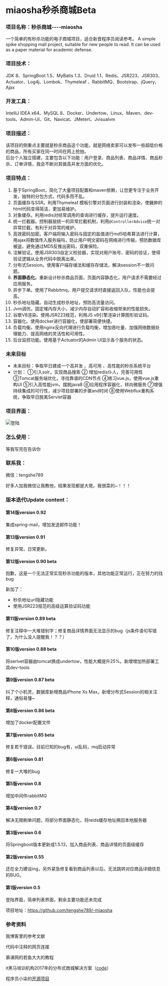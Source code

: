 # miaosha秒杀商城Beta

### 项目名称：秒杀商城----miaosha

一个简单的有秒杀功能的电子商城项目，适合新晋程序员阅读参考。
A simple spike shopping mall project, suitable for new people to read. It can be used as a paper material for academic defense.

### 项目技术：

JDK 8、SpringBoot 1.5、MyBatis 1.3、Druid 1.1、Redis、JSR223、JSR303、Actuator、Log4j、Lombok、Thymeleaf 、RabbitMQ、Bootstrap、jQuery、Ajax

### 开发工具：

IntelliJ IDEA  x64、MySQL 8、Docker、Undertow、Linux、Maven、dev-tools、Admin-UI、Git、Navicat、JMetert、Jvisualvm

### 项目描述：

该项目的侧重点主要就是秒杀商品这个功能，就是网络卖家可以发布一些超低价格的商品，所有买家在同一时间在网上抢拍。<br/>
后台个人独立搭建，主要包含以下功能：用户登录、商品列表、商品详情、商品秒杀、订单详情，我会不断对其做高并发方面的优化。

### 项目特点：

1. 基于SpringBoot，简化了大量项目配置和maven依赖，让您更专注于业务开发，独特的分包方式，代码多而不乱。
2. 页面缓存与SSR。利用Thymeleaf 模板引擎对页面进行封装和渲染，使臃肿的html代码变得简洁，更加易维护。
3. 对象缓存。利用redis对经常调用的查询进行缓存，提升运行速度。
4. 统一拦截器。控制器层统一的异常拦截机制，利用`@ControllerAdvice`统一对异常拦截，有利于对异常的维护。
5. 高效密码加密。客户端将输入密码与固定的盐值进行md5哈希算法进行计算，用ajax将数值传入服务端吗，防止用户明文密码在网络进行传输，预防数据库被盗，避免通过MD5反推出密码，双重保险。
6. 注解验证。使用JSR303自定义校验器，实现对用户账号、密码的验证，使得验证逻辑从业务代码中脱离出来。
7. 分布式Session。使用客户端存储法和缓存存储法，解决session不一致问题。
8. **界面静态化**。重新设计秒杀商品页面，页面内容静态化，用户请求不需要经过应用服务。
9. 异步下单。使用了Rabbitmq，用户提交请求时直接返回入队，性能也会提高。
10. 秒杀地址隐藏。自动生成秒杀地址，预防高流量访问。
11. Jvm调优。固定堆内存大小，减少内存自动扩容和收缩带来的性能损失。
12. 谷歌V8渲染。使用JSR223规范，利用JS v8引擎渲染计算图形验证码。
13. 容器化。使用docker进行容器化，使部署简便快捷。
14. 负载均衡。使用nginx反向代理进行负载均衡，增加吞吐量、加强网络数据处理能力、提高网络的灵活性和可用性。
15. 后台监控功能。使用基于Actuator的Admin UI显示各个服务的状态。

### 未来目标

- 未来目标：争取早日建成一个高并发 、高可用 、高性能的秒杀系统平台
- 计划：
  ①引入solr，实现商品搜索 
  ② 增加redis仆人，完善可用性 
  ③Tomcat服务端优化，寻找靠谱的CDN节点 
  ④练习vue.js，使用vue.js重构UI 
  ⑤引入高性能jvm，摆脱java8 
  ⑥应用程序容器化，转向微服务
  ⑦增强持续集成的可行性，减少项目部署的步骤and时间
  ⑧使用Webflux重构系统，争取早日脱离Servlet容器

### 项目界面：

![登陆](http://resume.tengshe789.tech/static/%E7%99%BB%E9%99%86.jpg)

### 怎么使用：

等我写完在告诉你
### 联系我：

微信：tengshe789

好多人加我微信让我教他，结果发现都是大佬。我很菜的~！！！

### 版本迭代Update content：

#### 第14版version 0.92

集成spring-mail，增加发送邮件功能！

#### 第13版version 0.91

修复异常。日常更新。

#### 第12版version 0.90 beta

抱歉，这是一个无法正常实现秒杀功能的版本，其他功能正常运行，正在努力的找bug

新加了：

- 秒杀地址url隐藏功能
- 使用JSR223规范的高级运算验证码功能

#### 第11版version 0.89 beta

修复注释中一大堆错别字；修复商品详情界面无法显示的bug（js条件语句写错了，为什么没人提醒我！？？）

#### 第10版version 0.88 beta

将serlvet容器由tomcat换成undertow，性能大概提升25%。新增增加热部署工具dev-tools

#### 第9版version 0.87 beta

抖了个小机灵，数据库新增商品iPhone Xs Max。新增分布式Session的相关注释，通俗易懂~

#### 第8版version 0.86 beta

增加了docker配置文件

#### 第7版version 0.85 beta

修复若干错误。目前已知的bug有，ui乱码，mq启动异常

#### 第6版version 0.81

修复一大堆的bug
#### 第5版version 0.8

增加中间件rabbitMQ
#### 第4版version 0.7
解决无限刷单问题，将部分界面静态化，将reids缓存地址换回本地服务器
#### 第3版version 0.6
将Springboot版本更新成1.5.13，加入商品列表、商品详情的页面级缓存
#### 第2版version 0.55
还在全力建设ing，另外紧急修复看到商品列表以后，无法跳转对应商品详细信息的BUG。
#### 第1版version 0.5
登陆界面，简单列表界面，剩余主要功能还未完成

项目地址：https://github.com/tengshe789/-miaosha

### 参考资料

我博客里的参考文献

代码中注释的网页连接

慕课网的若鱼大大的教程

it黑马培训机构2017年的分布式商城解决方案（[code](http://www.itheima.com/special/hmjavaeezly/index.shtml)）

程序员小柒的[开源项目](https://gitee.com/52itstyle/spring-boot-seckill)

